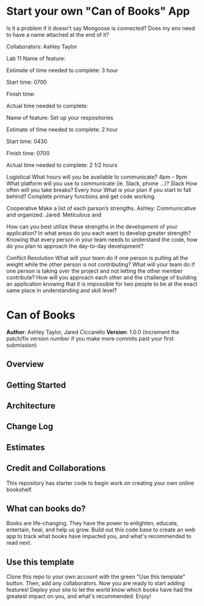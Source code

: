 # Start your own "Can of Books" App

Is it a problem if it doesn't say Mongoose is connected?
Does my env need to have a name attached at the end of it?


Collaborators:
Ashley Taylor

  Lab 11
Name of feature: 

Estimate of time needed to complete: 3 hour

Start time: 0700

Finish time: 

Actual time needed to complete: 


Name of feature: Set up your respositories

Estimate of time needed to complete: 2 hour

Start time: 0430

Finish time: 0700

Actual time needed to complete: 2 1/2 hours



Logistical
What hours will you be available to communicate? 4pm - 9pm
What platform will you use to communicate (ie. Slack, phone …)? Slack
How often will you take breaks? Every hour
What is your plan if you start to fall behind? Complete primary functions and get code working.

Cooperative
Make a list of each parson’s strengths.
Ashley: Communicative and organized.
Jared: Meticulous and

How can you best utilize these strengths in the development of your application?
In what areas do you each want to develop greater strength?
Knowing that every person in your team needs to understand the code, how do you plan to approach the day-to-day development?

Conflict Resolution
What will your team do if one person is pulling all the weight while the other person is not contributing?
What will your team do if one person is taking over the project and not letting the other member contribute?
How will you approach each other and the challenge of building an application knowing that it is impossible for two people to be at the exact same place in understanding and skill level?


# Can of Books

**Author**: Ashley Taylor, Jared Ciccarello
**Version**: 1.0.0 (increment the patch/fix version number if you make more commits past your first submission)

## Overview
<!-- Provide a high level overview of what this application is and why you are building it, beyond the fact that it's an assignment for this class. (i.e. What's your problem domain?) -->

## Getting Started
<!-- What are the steps that a user must take in order to build this app on their own machine and get it running? -->

## Architecture
<!-- Provide a detailed description of the application design. What technologies (languages, libraries, etc) you're using, and any other relevant design information. -->

## Change Log
<!-- Use this area to document the iterative changes made to your application as each feature is successfully implemented. Use time stamps. Here's an example:

01-01-2001 4:59pm - Application now has a fully-functional express server, with a GET route for the location resource. -->

## Estimates
<!-- See below -->

## Credit and Collaborations
<!-- Give credit (and a link) to other people or resources that helped you build this application. -->


This repository has starter code to begin work on creating your own online bookshelf.

## What can books do?

Books are life-changing. They have the power to enlighten, educate, entertain, heal, and help us grow. Build out this code base to create an web app to track what books have impacted you, and what's recommended to read next.

## Use this template

Clone this repo to your own account with the green "Use this template" button. Then, add any collaborators. Now you are ready to start adding features! Deploy your site to let the world know which books have had the greatest impact on you, and what's recommended. Enjoy!
